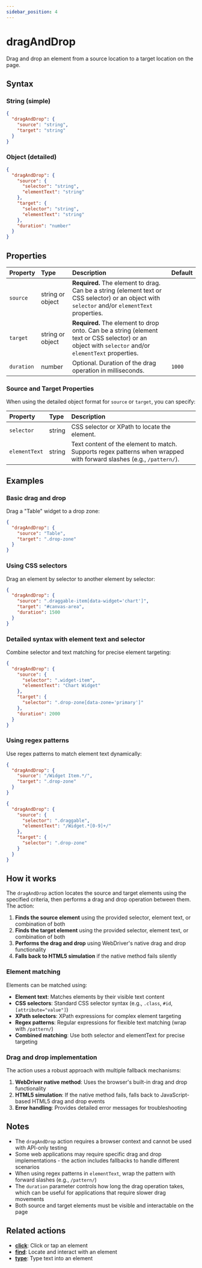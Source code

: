 ```yaml
---
sidebar_position: 4
---
```


# dragAndDrop

Drag and drop an element from a source location to a target location on the page.

## Syntax

### String (simple)

```json
{
  "dragAndDrop": {
    "source": "string",
    "target": "string"
  }
}
```

### Object (detailed)

```json
{
  "dragAndDrop": {
    "source": {
      "selector": "string",
      "elementText": "string"
    },
    "target": {
      "selector": "string", 
      "elementText": "string"
    },
    "duration": "number"
  }
}
```

## Properties

| Property | Type | Description | Default |
| :-- | :-- | :-- | :-- |
| `source` | string or object | **Required.** The element to drag. Can be a string (element text or CSS selector) or an object with `selector` and/or `elementText` properties. | |
| `target` | string or object | **Required.** The element to drop onto. Can be a string (element text or CSS selector) or an object with `selector` and/or `elementText` properties. | |
| `duration` | number | Optional. Duration of the drag operation in milliseconds. | `1000` |

### Source and Target Properties

When using the detailed object format for `source` or `target`, you can specify:

| Property | Type | Description |
| :-- | :-- | :-- |
| `selector` | string | CSS selector or XPath to locate the element. |
| `elementText` | string | Text content of the element to match. Supports regex patterns when wrapped with forward slashes (e.g., `/pattern/`). |

## Examples

### Basic drag and drop

Drag a "Table" widget to a drop zone:

```json
{
  "dragAndDrop": {
    "source": "Table",
    "target": ".drop-zone"
  }
}
```

### Using CSS selectors

Drag an element by selector to another element by selector:

```json
{
  "dragAndDrop": {
    "source": ".draggable-item[data-widget='chart']",
    "target": "#canvas-area",
    "duration": 1500
  }
}
```

### Detailed syntax with element text and selector

Combine selector and text matching for precise element targeting:

```json
{
  "dragAndDrop": {
    "source": {
      "selector": ".widget-item",
      "elementText": "Chart Widget"
    },
    "target": {
      "selector": ".drop-zone[data-zone='primary']"
    },
    "duration": 2000
  }
}
```

### Using regex patterns

Use regex patterns to match element text dynamically:

```json
{
  "dragAndDrop": {
    "source": "/Widget Item.*/",
    "target": ".drop-zone"
  }
}
```

```json
{
  "dragAndDrop": {
    "source": {
      "selector": ".draggable",
      "elementText": "/Widget.*[0-9]+/"
    },
    "target": {
      "selector": ".drop-zone"
    }
  }
}
```

## How it works

The `dragAndDrop` action locates the source and target elements using the specified criteria, then performs a drag and drop operation between them. The action:

1. **Finds the source element** using the provided selector, element text, or combination of both
2. **Finds the target element** using the provided selector, element text, or combination of both  
3. **Performs the drag and drop** using WebDriver's native drag and drop functionality
4. **Falls back to HTML5 simulation** if the native method fails silently

### Element matching

Elements can be matched using:

- **Element text**: Matches elements by their visible text content
- **CSS selectors**: Standard CSS selector syntax (e.g., `.class`, `#id`, `[attribute="value"]`)
- **XPath selectors**: XPath expressions for complex element targeting
- **Regex patterns**: Regular expressions for flexible text matching (wrap with `/pattern/`)
- **Combined matching**: Use both selector and elementText for precise targeting

### Drag and drop implementation

The action uses a robust approach with multiple fallback mechanisms:

1. **WebDriver native method**: Uses the browser's built-in drag and drop functionality
2. **HTML5 simulation**: If the native method fails, falls back to JavaScript-based HTML5 drag and drop events
3. **Error handling**: Provides detailed error messages for troubleshooting

## Notes

- The `dragAndDrop` action requires a browser context and cannot be used with API-only testing
- Some web applications may require specific drag and drop implementations - the action includes fallbacks to handle different scenarios
- When using regex patterns in `elementText`, wrap the pattern with forward slashes (e.g., `/pattern/`)
- The `duration` parameter controls how long the drag operation takes, which can be useful for applications that require slower drag movements
- Both source and target elements must be visible and interactable on the page

## Related actions

- [**click**](/docs/get-started/actions/click): Click or tap an element
- [**find**](/docs/get-started/actions/find): Locate and interact with an element
- [**type**](/docs/get-started/actions/type): Type text into an element